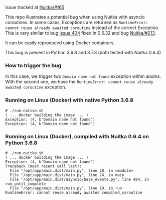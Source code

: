 Issue tracked at [Nuitka/#165](https://github.com/Nuitka/Nuitka/issues/165)

This repo illustrates a potential bug when using Nuitka with asyncio coroutines. In some cases, Exceptions are returned as `RuntimeError: cannot reuse already awaited coroutine` instead of the correct Exception. This is very similar to bug [Issue 404](http://bugs.nuitka.net/issue404) fixed in 0.5.32 and bug [Nuitka/#213](https://github.com/Nuitka/Nuitka/issues/213).

It can be easily reproduced using Docker containers.

This bug is present in Python 3.6.8 and 3.7.3 (both tested with Nuitka 0.6.4)

### How to trigger the bug

In this case, we trigger two `Domain name not found` exception within aiodns. With the second one, we have the `RuntimeError: cannot reuse already awaited coroutine` exception.

### Running on Linux (Docker) with native Python 3.6.8

```
# ./run-native.sh
( ... docker building the image ... )
Exception: (4, b'Domain name not found')
Exception: (4, b'Domain name not found')
```

### Running on Linux (Docker), compiled with Nuitka 0.6.4 on Python 3.6.8

```
# ./run-nuitka.sh
( ... docker building the image ... )
Exception: (4, b'Domain name not found')
Traceback (most recent call last):
  File "/opt/app/main.dist/main.py", line 28, in <module>
  File "/opt/app/main.dist/main.py", line 24, in main
  File "/opt/app/main.dist/asyncio/base_events.py", line 484, in run_until_complete
  File "/opt/app/main.dist/main.py", line 19, in run
RuntimeError: cannot reuse already awaited compiled_coroutine
```
